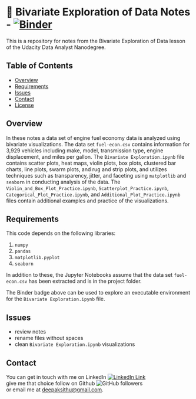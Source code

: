 
# :notebook: Bivariate Exploration of Data Notes -  [![Binder](https://mybinder.org/badge_logo.svg)](https://mybinder.org/v2/gh/deepaksithu/Bivariate_Exploration_of_Data_Notes/master?filepath=Bivariate%2520Exploration.ipynb)
This is a repository for notes from the Bivariate Exploration of Data lesson of the Udacity Data Analyst Nanodegree.

## Table of Contents
- [Overview](#overview)
- [Requirements](#requirements) 
- [Issues](#issues) 
- [Contact](#contact)
- [License](#license)

## Overview
In these notes a data set of engine fuel economy data is analyzed using bivariate visualizations. The data set `fuel-econ.csv` contains information for 3,929 vehicles including make, model, transmission type, engine displacement, and miles per gallon. The `Bivariate Exploration.ipynb` file contains scatter plots, heat maps, violin plots, box plots, clustered bar charts, line plots, swarm plots, and rug and strip plots, and utilizes techniques such as transparency, jitter, and faceting using `matplotlib` and `seaborn` in conducting analysis of the data. The `Violin_and_Box_Plot_Practice.ipynb`, `Scatterplot_Practice.ipynb`, `Categorical_Plot_Practice.ipynb`, and `Additional_Plot_Practice.ipynb` files contain additional examples and practice of the visualizations.


## Requirements
This code depends on the following libraries:

1. `numpy`
2. `pandas`
3. `matplotlib.pyplot`
4. `seaborn`

In addition to these, the Jupyter Notebooks assume that the data set `fuel-econ.csv` has been extracted and is in the project folder.

The Binder badge above can be used to explore an executable environment for the `Bivariate Exploration.ipynb` file.

## Issues

- review notes
- rename files without spaces
- clean `Bivariate Exploration.ipynb` visualizations

## Contact
You can get in touch with me on LinkedIn [![LinkedIn Link](https://img.shields.io/badge/Connect-deepaksithu-blue.svg?logo=linkedin&longCache=true&style=social&label=Connect
)](https://www.linkedin.com/in/deepaksithu) <br>
give me that choice follow on Github      ![GitHub followers](https://img.shields.io/github/followers/deepaksithu?style=social)<br>
or email me at deepaksithu@gmail.com.
